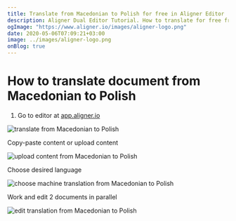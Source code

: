 ```yaml
---
title: Translate from Macedonian to Polish for free in Aligner Editor
description: Aligner Dual Editor Tutorial. How to translate for free from Macedonian to Polish. Aligner is multilingual document management platform. 
ogImage: "https://www.aligner.io/images/aligner-logo.png"
date: 2020-05-06T07:09:21+03:00
image: ../images/aligner-logo.png
onBlog: true
---
```


# How to translate document from Macedonian to Polish

1. Go to editor at [app.aligner.io](https://app.aligner.io "Aligner App web page")

![translate from Macedonian to Polish](../aligner-blank-editor.png "translate from Macedonian to Polish")

Copy-paste content or upload content

![upload content from Macedonian to Polish](../aligner-uploaded-document.png "upload content from Macedonian to Polish")

Choose desired language

![choose machine translation from Macedonian to Polish](../aligner-language-dropdown.png "choose machine translation from Macedonian to Polish")

Work and edit 2 documents in parallel

![edit translation from Macedonian to Polish](../aligner-double-sitded-editor.png "edit translation from Macedonian to Polish")

